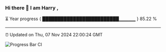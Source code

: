 ### Hi there 👋 I am Harry , 

⏳ Year progress { █████████████████████████▁▁▁▁▁ } 85.22 %

---

⏰ Updated on Thu, 07 Nov 2024 22:00:24 GMT

![Progress Bar CI](https://github.com/duykhang68/duykhang68/workflows/Progress%20Bar%20CI/badge.svg)
